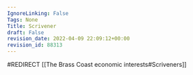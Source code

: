 ```yaml
---
IgnoreLinking: False
Tags: None
Title: Scrivener
draft: False
revision_date: 2022-04-09 22:09:12+00:00
revision_id: 88313
---
```


#REDIRECT [[The Brass Coast economic interests#Scriveners]]